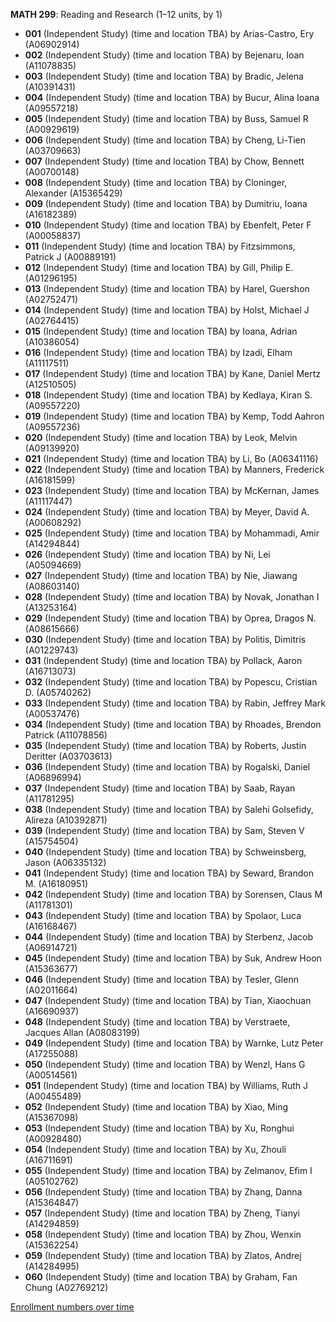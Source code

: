**MATH 299**: Reading and Research (1–12 units, by 1)

- **001** (Independent Study) (time and location TBA) by Arias-Castro, Ery (A06902914)
- **002** (Independent Study) (time and location TBA) by Bejenaru, Ioan (A11078835)
- **003** (Independent Study) (time and location TBA) by Bradic, Jelena (A10391431)
- **004** (Independent Study) (time and location TBA) by Bucur, Alina Ioana (A09557218)
- **005** (Independent Study) (time and location TBA) by Buss, Samuel R (A00929619)
- **006** (Independent Study) (time and location TBA) by Cheng, Li-Tien (A03709663)
- **007** (Independent Study) (time and location TBA) by Chow, Bennett (A00700148)
- **008** (Independent Study) (time and location TBA) by Cloninger, Alexander (A15365429)
- **009** (Independent Study) (time and location TBA) by Dumitriu, Ioana (A16182389)
- **010** (Independent Study) (time and location TBA) by Ebenfelt, Peter F (A00058837)
- **011** (Independent Study) (time and location TBA) by Fitzsimmons, Patrick J (A00889191)
- **012** (Independent Study) (time and location TBA) by Gill, Philip E. (A01296195)
- **013** (Independent Study) (time and location TBA) by Harel, Guershon (A02752471)
- **014** (Independent Study) (time and location TBA) by Holst, Michael J (A02764415)
- **015** (Independent Study) (time and location TBA) by Ioana, Adrian (A10386054)
- **016** (Independent Study) (time and location TBA) by Izadi, Elham (A11117511)
- **017** (Independent Study) (time and location TBA) by Kane, Daniel Mertz (A12510505)
- **018** (Independent Study) (time and location TBA) by Kedlaya, Kiran S. (A09557220)
- **019** (Independent Study) (time and location TBA) by Kemp, Todd Aahron (A09557236)
- **020** (Independent Study) (time and location TBA) by Leok, Melvin (A09139920)
- **021** (Independent Study) (time and location TBA) by Li, Bo (A06341116)
- **022** (Independent Study) (time and location TBA) by Manners, Frederick (A16181599)
- **023** (Independent Study) (time and location TBA) by McKernan, James (A11117447)
- **024** (Independent Study) (time and location TBA) by Meyer, David A. (A00608292)
- **025** (Independent Study) (time and location TBA) by Mohammadi, Amir (A14294844)
- **026** (Independent Study) (time and location TBA) by Ni, Lei (A05094669)
- **027** (Independent Study) (time and location TBA) by Nie, Jiawang (A08603140)
- **028** (Independent Study) (time and location TBA) by Novak, Jonathan I (A13253164)
- **029** (Independent Study) (time and location TBA) by Oprea, Dragos N. (A08615666)
- **030** (Independent Study) (time and location TBA) by Politis, Dimitris (A01229743)
- **031** (Independent Study) (time and location TBA) by Pollack, Aaron (A16713073)
- **032** (Independent Study) (time and location TBA) by Popescu, Cristian D. (A05740262)
- **033** (Independent Study) (time and location TBA) by Rabin, Jeffrey Mark (A00537476)
- **034** (Independent Study) (time and location TBA) by Rhoades, Brendon Patrick (A11078856)
- **035** (Independent Study) (time and location TBA) by Roberts, Justin Deritter (A03703613)
- **036** (Independent Study) (time and location TBA) by Rogalski, Daniel (A06896994)
- **037** (Independent Study) (time and location TBA) by Saab, Rayan (A11781295)
- **038** (Independent Study) (time and location TBA) by Salehi Golsefidy, Alireza (A10392871)
- **039** (Independent Study) (time and location TBA) by Sam, Steven V (A15754504)
- **040** (Independent Study) (time and location TBA) by Schweinsberg, Jason (A06335132)
- **041** (Independent Study) (time and location TBA) by Seward, Brandon M. (A16180951)
- **042** (Independent Study) (time and location TBA) by Sorensen, Claus M (A11781301)
- **043** (Independent Study) (time and location TBA) by Spolaor, Luca (A16168467)
- **044** (Independent Study) (time and location TBA) by Sterbenz, Jacob (A06914721)
- **045** (Independent Study) (time and location TBA) by Suk, Andrew Hoon (A15363677)
- **046** (Independent Study) (time and location TBA) by Tesler, Glenn (A02011664)
- **047** (Independent Study) (time and location TBA) by Tian, Xiaochuan (A16690937)
- **048** (Independent Study) (time and location TBA) by Verstraete, Jacques Allan (A08083199)
- **049** (Independent Study) (time and location TBA) by Warnke, Lutz Peter (A17255088)
- **050** (Independent Study) (time and location TBA) by Wenzl, Hans G (A00514561)
- **051** (Independent Study) (time and location TBA) by Williams, Ruth J (A00455489)
- **052** (Independent Study) (time and location TBA) by Xiao, Ming (A15367098)
- **053** (Independent Study) (time and location TBA) by Xu, Ronghui (A00928480)
- **054** (Independent Study) (time and location TBA) by Xu, Zhouli (A16711691)
- **055** (Independent Study) (time and location TBA) by Zelmanov, Efim I (A05102762)
- **056** (Independent Study) (time and location TBA) by Zhang, Danna (A15364847)
- **057** (Independent Study) (time and location TBA) by Zheng, Tianyi (A14294859)
- **058** (Independent Study) (time and location TBA) by Zhou, Wenxin (A15362254)
- **059** (Independent Study) (time and location TBA) by Zlatos, Andrej (A14284995)
- **060** (Independent Study) (time and location TBA) by Graham, Fan Chung (A02769212)

[Enrollment numbers over time](./MATH299.tsv)
